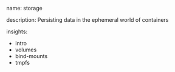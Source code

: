 name: storage

description: Persisting data in the ephemeral world of containers

insights:
  - intro
  - volumes
  - bind-mounts
  - tmpfs
